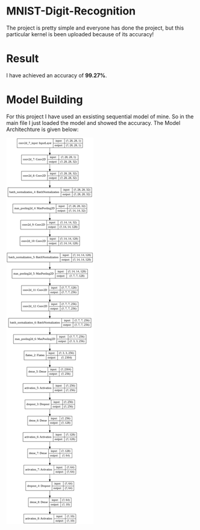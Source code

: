 # MNIST-Digit-Recognition
The project is pretty simple and everyone has done the project, but this particular kernel is been uploaded because of its accuracy!
# Result
I have achieved an accuracy of **99.27%**.
# Model Building
For this project I have used an exsisting sequential model of mine. 
So in the main file I just loaded the model and showed the accuracy.
The Model Architechture is given below:

![CNN Model Architechture](model_arch.png)
